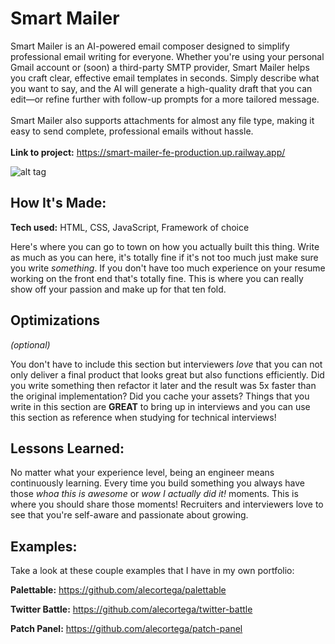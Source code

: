 # Smart Mailer
Smart Mailer is an AI-powered email composer designed to simplify professional email writing for everyone. Whether you're using your personal Gmail account or (soon) a third-party SMTP provider, Smart Mailer helps you craft clear, effective email templates in seconds. Simply describe what you want to say, and the AI will generate a high-quality draft that you can edit—or refine further with follow-up prompts for a more tailored message.<br><br>
Smart Mailer also supports attachments for almost any file type, making it easy to send complete, professional emails without hassle.
<br><br>**Link to project:** https://smart-mailer-fe-production.up.railway.app/

![alt tag](./public/Screenshot%202025-08-05%20at%204.00.11 PM.png)

## How It's Made:

**Tech used:** HTML, CSS, JavaScript, Framework of choice

Here's where you can go to town on how you actually built this thing. Write as much as you can here, it's totally fine if it's not too much just make sure you write *something*. If you don't have too much experience on your resume working on the front end that's totally fine. This is where you can really show off your passion and make up for that ten fold.

## Optimizations
*(optional)*

You don't have to include this section but interviewers *love* that you can not only deliver a final product that looks great but also functions efficiently. Did you write something then refactor it later and the result was 5x faster than the original implementation? Did you cache your assets? Things that you write in this section are **GREAT** to bring up in interviews and you can use this section as reference when studying for technical interviews!

## Lessons Learned:

No matter what your experience level, being an engineer means continuously learning. Every time you build something you always have those *whoa this is awesome* or *wow I actually did it!* moments. This is where you should share those moments! Recruiters and interviewers love to see that you're self-aware and passionate about growing.

## Examples:
Take a look at these couple examples that I have in my own portfolio:

**Palettable:** https://github.com/alecortega/palettable

**Twitter Battle:** https://github.com/alecortega/twitter-battle

**Patch Panel:** https://github.com/alecortega/patch-panel


